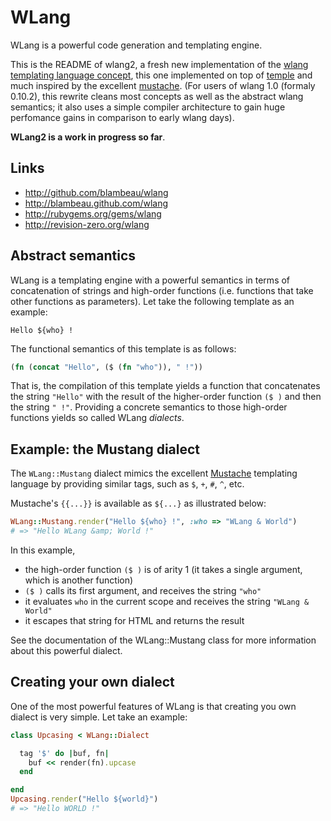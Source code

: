 # WLang

WLang is a powerful code generation and templating engine.

This is the README of wlang2, a fresh new implementation of the [wlang templating language concept](http://revision-zero.org/wlang), this one implemented on top of [temple](https://github.com/judofyr/temple) and much inspired by the excellent [mustache](http://mustache.github.com/). (For users of wlang 1.0 (formaly 0.10.2), this rewrite cleans most concepts as well as the abstract wlang semantics; it also uses a simple compiler architecture to gain huge perfomance gains in comparison to early wlang days).

**WLang2 is a work in progress so far**.

## Links

* http://github.com/blambeau/wlang
* http://blambeau.github.com/wlang
* http://rubygems.org/gems/wlang
* http://revision-zero.org/wlang

## Abstract semantics

WLang is a templating engine with a powerful semantics in terms of concatenation
of strings and high-order functions (i.e. functions that take other functions as
parameters). Let take the following template as an example:

```
Hello ${who} !
```

The functional semantics of this template is as follows:

```clojure
(fn (concat "Hello", ($ (fn "who")), " !"))
```

That is, the compilation of this template yields a function that concatenates the
string `"Hello"` with the result of the higher-order function `($ )` and then the
string `" !"`. Providing a concrete semantics to those high-order functions yields 
so called WLang _dialects_.

## Example: the Mustang dialect

The `WLang::Mustang` dialect mimics the excellent [Mustache](http://mustache.github.com/) 
templating language by providing similar tags, such as `$`, `+`, `#`, `^`, etc.

Mustache's `{{...}}` is available as `${...}` as illustrated below:

```ruby
WLang::Mustang.render("Hello ${who} !", :who => "WLang & World")
# => "Hello WLang &amp; World !"
```

In this example,

* the high-order function `($ )` is of arity 1 (it takes a single argument, which 
  is another function)
* `($ )` calls its first argument, and receives the string `"who"`
* it evaluates `who` in the current scope and receives the string `"WLang & World"`
* it escapes that string for HTML and returns the result

See the documentation of the WLang::Mustang class for more information about this powerful
dialect.

## Creating your own dialect

One of the most powerful features of WLang is that creating you own dialect is very simple. 
Let take an example:

```ruby
class Upcasing < WLang::Dialect

  tag '$' do |buf, fn|
    buf << render(fn).upcase
  end

end
Upcasing.render("Hello ${world}")
# => "Hello WORLD !"
```
